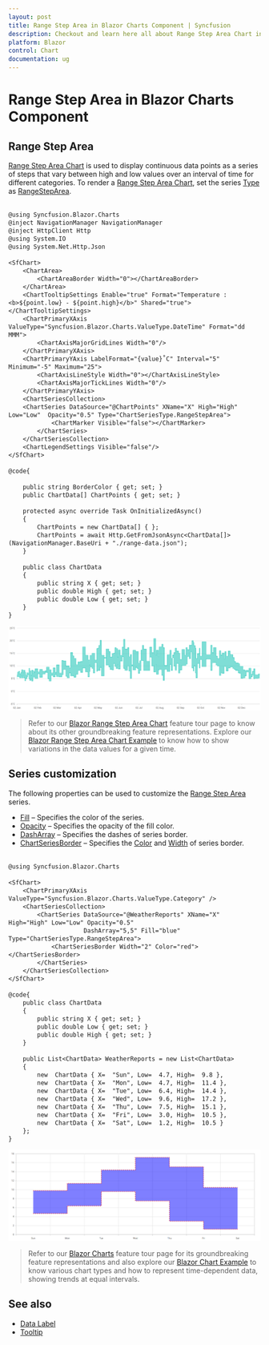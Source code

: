 ```yaml
---
layout: post
title: Range Step Area in Blazor Charts Component | Syncfusion
description: Checkout and learn here all about Range Step Area Chart in Syncfusion Blazor Charts component and much more.
platform: Blazor
control: Chart
documentation: ug
---
```


# Range Step Area in Blazor Charts Component

## Range Step Area

[Range Step Area Chart](https://www.syncfusion.com/blazor-components/blazor-charts/chart-types/range-step-area-chart) is used to display continuous data points as a series of steps that vary between high and low values over an interval of time for different categories. To render a [Range Step Area Chart](https://www.syncfusion.com/blazor-components/blazor-charts/chart-types/range-step-area-chart), set the series [Type](https://help.syncfusion.com/cr/blazor/Syncfusion.Blazor.Charts.ChartSeries.html#Syncfusion_Blazor_Charts_ChartSeries_Type) as [RangeStepArea](https://help.syncfusion.com/cr/blazor/Syncfusion.Blazor.Charts.ChartSeriesType.html#Syncfusion_Blazor_Charts_ChartSeriesType_RangeStepArea).

```cshtml
 
@using Syncfusion.Blazor.Charts
@inject NavigationManager NavigationManager
@inject HttpClient Http
@using System.IO
@using System.Net.Http.Json
 
<SfChart>
    <ChartArea>
        <ChartAreaBorder Width="0"></ChartAreaBorder>
    </ChartArea>
    <ChartTooltipSettings Enable="true" Format="Temperature : <b>${point.low} - ${point.high}</b>" Shared="true"></ChartTooltipSettings>
    <ChartPrimaryXAxis ValueType="Syncfusion.Blazor.Charts.ValueType.DateTime" Format="dd MMM">
        <ChartAxisMajorGridLines Width="0"/>
    </ChartPrimaryXAxis>
    <ChartPrimaryYAxis LabelFormat="{value}˚C" Interval="5" Minimum="-5" Maximum="25">
        <ChartAxisLineStyle Width="0"></ChartAxisLineStyle>
        <ChartAxisMajorTickLines Width="0"/>
    </ChartPrimaryYAxis>
    <ChartSeriesCollection>
    <ChartSeries DataSource="@ChartPoints" XName="X" High="High" Low="Low"  Opacity="0.5" Type="ChartSeriesType.RangeStepArea">
            <ChartMarker Visible="false"></ChartMarker>                 
        </ChartSeries>
    </ChartSeriesCollection>
    <ChartLegendSettings Visible="false"/>
</SfChart>

@code{

    public string BorderColor { get; set; }    
    public ChartData[] ChartPoints { get; set; }

    protected async override Task OnInitializedAsync()
    {
        ChartPoints = new ChartData[] { };
        ChartPoints = await Http.GetFromJsonAsync<ChartData[]>(NavigationManager.BaseUri + "./range-data.json");
    }  

    public class ChartData
    {
        public string X { get; set; }
        public double High { get; set; }
        public double Low { get; set; }
    }
}

```

![Blazor Range Step Area Chart](../images/chart-types-images/blazor-range-step-area.png)

> Refer to our [Blazor Range Step Area Chart](https://www.syncfusion.com/blazor-components/blazor-charts/chart-types/range-step-area-chart) feature tour page to know about its other groundbreaking feature representations. Explore our [Blazor Range Step Area Chart Example](https://blazor.syncfusion.com/demos/chart/range-step-area?theme=bootstrap4) to know how to show variations in the data values for a given time.

## Series customization

The following properties can be used to customize the [Range Step Area](https://help.syncfusion.com/cr/blazor/Syncfusion.Blazor.Charts.ChartSeriesType.html#Syncfusion_Blazor_Charts_ChartSeriesType_RangeStepArea) series.

* [Fill](https://help.syncfusion.com/cr/blazor/Syncfusion.Blazor.Charts.ChartSeries.html#Syncfusion_Blazor_Charts_ChartSeries_Fill) – Specifies the color of the series.
* [Opacity](https://help.syncfusion.com/cr/blazor/Syncfusion.Blazor.Charts.ChartSeries.html#Syncfusion_Blazor_Charts_ChartSeries_Opacity) – Specifies the opacity of the fill color.
* [DashArray](https://help.syncfusion.com/cr/blazor/Syncfusion.Blazor.Charts.ChartSeries.html#Syncfusion_Blazor_Charts_ChartSeries_DashArray) – Specifies the dashes of series border.
* [ChartSeriesBorder](https://help.syncfusion.com/cr/blazor/Syncfusion.Blazor.Charts.ChartSeriesBorder.html) – Specifies the [Color](https://help.syncfusion.com/cr/blazor/Syncfusion.Blazor.Charts.ChartCommonBorder.html#Syncfusion_Blazor_Charts_ChartCommonBorder_Color) and [Width](https://help.syncfusion.com/cr/blazor/Syncfusion.Blazor.Charts.ChartCommonBorder.html#Syncfusion_Blazor_Charts_ChartCommonBorder_Width) of series border.

```cshtml

@using Syncfusion.Blazor.Charts

<SfChart>
    <ChartPrimaryXAxis ValueType="Syncfusion.Blazor.Charts.ValueType.Category" />	
    <ChartSeriesCollection>
        <ChartSeries DataSource="@WeatherReports" XName="X" High="High" Low="Low" Opacity="0.5"
                     DashArray="5,5" Fill="blue" Type="ChartSeriesType.RangeStepArea">
            <ChartSeriesBorder Width="2" Color="red"></ChartSeriesBorder>
        </ChartSeries>
    </ChartSeriesCollection>
</SfChart>

@code{
    public class ChartData
    {
        public string X { get; set; }
        public double Low { get; set; }
        public double High { get; set; }
    }

    public List<ChartData> WeatherReports = new List<ChartData>
    {
        new  ChartData { X=  "Sun", Low=  4.7, High=  9.8 },
        new  ChartData { X=  "Mon", Low=  4.7, High=  11.4 },
        new  ChartData { X=  "Tue", Low=  6.4, High=  14.4 },
        new  ChartData { X=  "Wed", Low=  9.6, High=  17.2 },
        new  ChartData { X=  "Thu", Low=  7.5, High=  15.1 },
        new  ChartData { X=  "Fri", Low=  3.0, High=  10.5 },
        new  ChartData { X=  "Sat", Low=  1.2, High=  10.5 }
    };
}

```

![Blazor Range Step Area Chart with customized series](../images/chart-types-images/blazor-range-step-area-chart-custom-series.png)

> Refer to our [Blazor Charts](https://www.syncfusion.com/blazor-components/blazor-charts) feature tour page for its groundbreaking feature representations and also explore our [Blazor Chart Example](https://blazor.syncfusion.com/demos/chart/line?theme=bootstrap4) to know various chart types and how to represent time-dependent data, showing trends at equal intervals.


## See also

* [Data Label](../data-labels)
* [Tooltip](../tool-tip)
